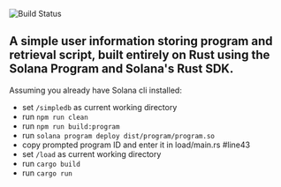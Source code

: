 ![Build Status](https://img.shields.io/badge/simple-db-brightgreen)

## A simple user information storing program and retrieval script, built entirely on Rust using the Solana Program and Solana's Rust SDK.
Assuming you already have Solana cli installed:
- set `/simpledb` as current working directory
- run `npm run clean`
- run `npm run build:program`
- run `solana program deploy dist/program/program.so`
- copy prompted program ID and enter it in load/main.rs #line43
- set `/load` as current working directory
- run `cargo build`
- run `cargo run`
